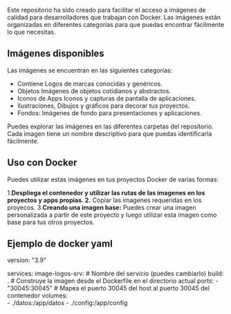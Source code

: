 Este repositorio ha sido creado para facilitar el acceso a imágenes de calidad para desarrolladores que trabajan con Docker. 
Las imágenes están organizadas en diferentes categorías para que puedas encontrar fácilmente lo que necesitas.

## Imágenes disponibles

Las imágenes se encuentran en las siguientes categorías:

*  Contiene Logos de marcas conocidas y genéricos.
*  Objetos  Imágenes de objetos cotidianos y abstractos.
*  Iconos de Apps  Iconos y capturas de pantalla de aplicaciones.
*  Ilustraciones, Dibujos y gráficos para decorar tus proyectos.
*  Fondos: Imágenes de fondo para presentaciones y aplicaciones.

Puedes explorar las imágenes en las diferentes carpetas del repositorio. Cada imagen tiene un nombre descriptivo para que puedas identificarla fácilmente.

## Uso con Docker

Puedes utilizar estas imágenes en tus proyectos Docker de varias formas:

1.**Despliega el contenedor y utilizar las rutas de las imagenes en los proyectos y apps propias.
2.** Copiar las imagenes requeridas en los proyecos.
3.**Creando una imagen base:** Puedes crear una imagen personalizada a partir de este proyecto y luego utilizar esta imagen como base para tus otros proyectos.

##  Ejemplo de docker yaml
version: "3.9"  

services:
  image-logos-srv:  # Nombre del servicio (puedes cambiarlo)
    build: .  # Construye la imagen desde el Dockerfile en el directorio actual
    ports:
      - "30045:30045"  # Mapea el puerto 30045 del host al puerto 30045 del contenedor
     volumes:  
       - ./datos:/app/datos
       - ./config:/app/config
    
